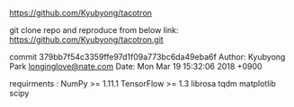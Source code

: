 https://github.com/Kyubyong/tacotron

git clone repo and reproduce from below link:
https://github.com/Kyubyong/tacotron.git

commit 379bb7f54c3359ffe97d1f09a773bc6da49eba6f
Author: Kyubyong Park <longinglove@nate.com>
Date:   Mon Mar 19 15:32:06 2018 +0900

requirments :
NumPy >= 1.11.1
TensorFlow >= 1.3
librosa
tqdm
matplotlib
scipy
